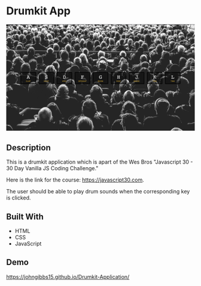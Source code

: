 # Drumkit App

![alt text](img/Drumkit.png)

## Description

This is a drumkit application which is apart of the Wes Bros "Javascript 30 - 30 Day Vanilla JS Coding Challenge."

Here is the link for the course: https://javascript30.com.

The user should be able to play drum sounds when the corresponding key is clicked.

## Built With

- HTML
- CSS
- JavaScript

## Demo

https://johngibbs15.github.io/Drumkit-Application/

